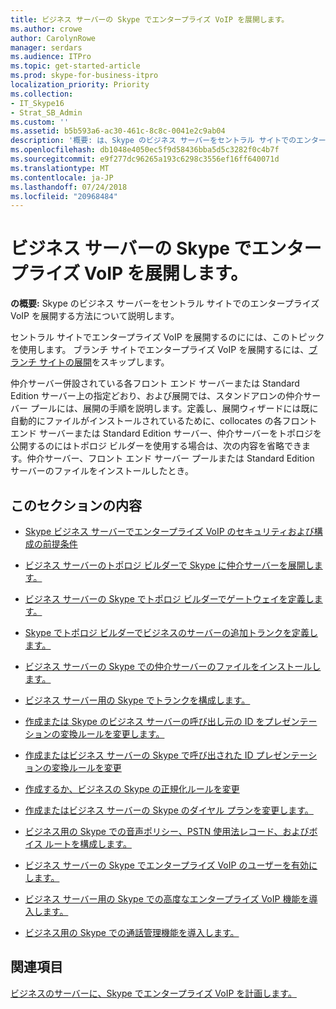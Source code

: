 ```yaml
---
title: ビジネス サーバーの Skype でエンタープライズ VoIP を展開します。
ms.author: crowe
author: CarolynRowe
manager: serdars
ms.audience: ITPro
ms.topic: get-started-article
ms.prod: skype-for-business-itpro
localization_priority: Priority
ms.collection:
- IT_Skype16
- Strat_SB_Admin
ms.custom: ''
ms.assetid: b5b593a6-ac30-461c-8c8c-0041e2c9ab04
description: '概要: は、Skype のビジネス サーバーをセントラル サイトでのエンタープライズ VoIP を展開する方法を説明します。'
ms.openlocfilehash: db1048e4050ec5f9d58436bba5d5c3282f0c4b7f
ms.sourcegitcommit: e9f277dc96265a193c6298c3556ef16ff640071d
ms.translationtype: MT
ms.contentlocale: ja-JP
ms.lasthandoff: 07/24/2018
ms.locfileid: "20968484"
---
```

# <a name="deploy-enterprise-voice-in-skype-for-business-server"></a>ビジネス サーバーの Skype でエンタープライズ VoIP を展開します。 
 
**の概要:** Skype のビジネス サーバーをセントラル サイトでのエンタープライズ VoIP を展開する方法について説明します。
  
セントラル サイトでエンタープライズ VoIP を展開するのにには、このトピックを使用します。 ブランチ サイトでエンタープライズ VoIP を展開するには、[ブランチ サイトの展開](http://technet.microsoft.com/library/1475dee0-66ae-4ee5-b6f1-7409b4bbff45.aspx)をスキップします。
  
仲介サーバー併設されている各フロント エンド サーバーまたは Standard Edition サーバー上の指定どおり、および展開では、スタンドアロンの仲介サーバー プールには、展開の手順を説明します。定義し、展開ウィザードには既に自動的にファイルがインストールされているために、collocates の各フロント エンド サーバーまたは Standard Edition サーバー、仲介サーバーをトポロジを公開するのにはトポロジ ビルダーを使用する場合は、次の内容を省略できます。仲介サーバー、フロント エンド サーバー プールまたは Standard Edition サーバーのファイルをインストールしたとき。
## <a name="in-this-section"></a>このセクションの内容

- [Skype ビジネス サーバーでエンタープライズ VoIP のセキュリティおよび構成の前提条件](enterprise-voice-security.md)
    
- [ビジネス サーバーのトポロジ ビルダーで Skype に仲介サーバーを展開します。](deploy-a-mediation-server.md)
    
- [ビジネス サーバーの Skype でトポロジ ビルダーでゲートウェイを定義します。](define-a-gateway.md)
    
- [Skype でトポロジ ビルダーでビジネスのサーバーの追加トランクを定義します。](define-additional-trunks.md)
    
- [ビジネス サーバーの Skype での仲介サーバーのファイルをインストールします。](install-mediation-server.md)
    
- [ビジネス サーバー用の Skype でトランクを構成します。](configure-trunks.md)
    
- [作成または Skype のビジネス サーバーの呼び出し元の ID をプレゼンテーションの変換ルールを変更します。](caller-id-presentation-rules.md)
    
- [作成またはビジネス サーバーの Skype で呼び出された ID プレゼンテーションの変換ルールを変更](called-id-presentation-rules.md)

- [作成するか、ビジネスの Skype の正規化ルールを変更](normalization-rules.md)
    
- [作成またはビジネス サーバーの Skype のダイヤル プランを変更します。](dial-plans.md)
    
- [ビジネス用の Skype での音声ポリシー、PSTN 使用法レコード、およびボイス ルートを構成します。](voice-and-pstn.md)
    
- [ビジネス サーバーの Skype でエンタープライズ VoIP のユーザーを有効にします。](enable-users-for-enterprise-voice.md)
    
- [ビジネス サーバー用の Skype での高度なエンタープライズ VoIP 機能を導入します。](deploy-advanced-enterprise-voice-features.md)
    
- [ビジネス用の Skype での通話管理機能を導入します。](deploy-call-management-features.md)
    
## <a name="see-also"></a>関連項目

[ビジネスのサーバーに、Skype でエンタープライズ VoIP を計画します。](../../plan-your-deployment/enterprise-voice-solution/enterprise-voice.md)

